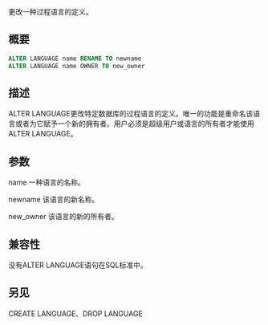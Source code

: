 更改一种过程语言的定义。

## 概要
```sql
ALTER LANGUAGE name RENAME TO newname
ALTER LANGUAGE name OWNER TO new_owner
```

## 描述
ALTER LANGUAGE更改特定数据库的过程语言的定义。唯一的功能是重命名该语言或者为它赋予一个新的拥有者。用户必须是超级用户或语言的所有者才能使用ALTER LANGUAGE。

## 参数
name
一种语言的名称。

newname
该语言的新名称。

new_owner
该语言的新的所有者。

## 兼容性
没有ALTER LANGUAGE语句在SQL标准中。

## 另见
CREATE LANGUAGE、DROP LANGUAGE
